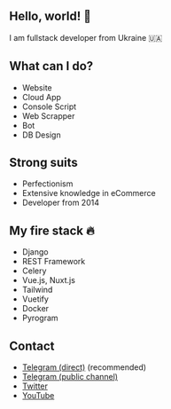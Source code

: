 ## Hello, world! 👋

I am fullstack developer from Ukraine 🇺🇦

## What can I do?

- Website
- Cloud App
- Console Script
- Web Scrapper
- Bot
- DB Design

## Strong suits

- Perfectionism
- Extensive knowledge in eCommerce
- Developer from 2014

## My fire stack 🔥

- Django
- REST Framework
- Celery
- Vue.js, Nuxt.js
- Tailwind
- Vuetify
- Docker
- Pyrogram

## Contact
- [Telegram (direct)](https://t.me/iml_user) (recommended)
- [Telegram (public channel)](https://t.me/iml_ua)
- [Twitter](https://twitter.com/iml_ua)
- [YouTube](https://www.youtube.com/channel/UCOkjmNDS-SGz-Ia9S3VlqcA)

